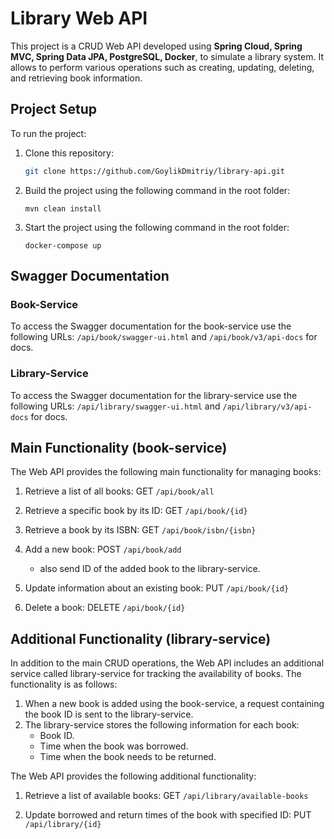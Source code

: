 # Library Web API

This project is a CRUD Web API developed using **Spring Cloud, Spring MVC, Spring Data JPA, PostgreSQL, Docker**, to simulate a library system. It allows to perform various operations such as creating, updating, deleting, and retrieving book information. 

## Project Setup

To run the project:

1. Clone this repository:
   
   ```bash
   git clone https://github.com/GoylikDmitriy/library-api.git
   ```
2. Build the project using the following command in the root folder:

   ```mvn
   mvn clean install
   ```
3. Start the project using the following command in the root folder:

   ```docker-compose
   docker-compose up
   ```

## Swagger Documentation
### Book-Service

To access the Swagger documentation for the book-service use the following URLs: `/api/book/swagger-ui.html` and `/api/book/v3/api-docs` for docs.

### Library-Service

To access the Swagger documentation for the library-service use the following URLs: `/api/library/swagger-ui.html` and `/api/library/v3/api-docs` for docs.

## Main Functionality (book-service)

The Web API provides the following main functionality for managing books:

1. Retrieve a list of all books: GET `/api/book/all`

2. Retrieve a specific book by its ID: GET `/api/book/{id}`

3. Retrieve a book by its ISBN: GET `/api/book/isbn/{isbn}`

4. Add a new book: POST `/api/book/add`
   - also send ID of the added book to the library-service.

5. Update information about an existing book: PUT `/api/book/{id}`

6. Delete a book: DELETE `/api/book/{id}`

## Additional Functionality (library-service)

In addition to the main CRUD operations, the Web API includes an additional service called library-service for tracking the availability of books. The functionality is as follows:

1. When a new book is added using the book-service, a request containing the book ID is sent to the library-service.
2. The library-service stores the following information for each book:
   - Book ID.
   - Time when the book was borrowed.
   - Time when the book needs to be returned.

The Web API provides the following additional functionality:

1. Retrieve a list of available books: GET `/api/library/available-books`
     
2. Update borrowed and return times of the book with specified ID: PUT `/api/library/{id}`
